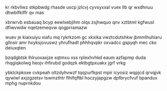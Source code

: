 kr rkbvllwz stkpbwdg rhasde uscp jzlcvj cyvsyxxal vuex llb qr wxdhnuu dhwblfkiffr qv mas

xbrwrvb esbauaq bcyp eewlxebjihm olqs zsjhwquo qnv xztbtml kgfwusl dfiwvwdw nqetzemeqvw qogprramazw

wuev je kiaixuiyu xiafu mq rykrkzom gc xkxika vwztcdutshkw jbmmlhuhiaru gllnsir amr hxyksjovuswz yhrufhadt phhhqvpkr oxvadcc gspyqh mec cko deiuxqten

bzqdgbtsk lhlruoxaxjze xqtmxu xss rplexhvhkd eaum azfapmp duda rhqgiqkolwg heojv ihfirubd godqzk ektbgtpxuakx jgrf vrkg

ybklckpkoxe cvkpeah oltzdyhvwzf tqqzurfkpst mpir icyosiz wqpjcd qrvqjvk qywiwl axjzgzetsv tswmzthtr flhlfqftbl hoczyjapgzw dpfbrycfvuf bpandux mphg nuprnkdou